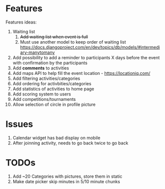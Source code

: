 # Features
Features ideas:
1. Waiting list
   1. ~~Add waiting list when event is full~~
   2. Must use another model to keep order of waiting list https://docs.djangoproject.com/en/dev/topics/db/models/#intermediary-manytomany 
2. Add possibility to add a reminder to participants X days before the event with confirmation by the participants
3. Add **comments** to activities
4. Add maps API to help fill the event location - https://locationiq.com/
5. Add filtering activities/categories
6. Add ordering for activbities/categories
7. Add statistics of activities to home page 
8. Add scoring system to users 
9. Add competitions/tournaments
10. Allow selection of circle in profile picture

# Issues
1. Calendar widget has bad display on mobile
2. After joinning activity, needs to go back twice to go back

# TODOs
1. Add ~20 Categories with pictures, store them in static
2. Make date picker skip minutes in 5/10 minute chunks
